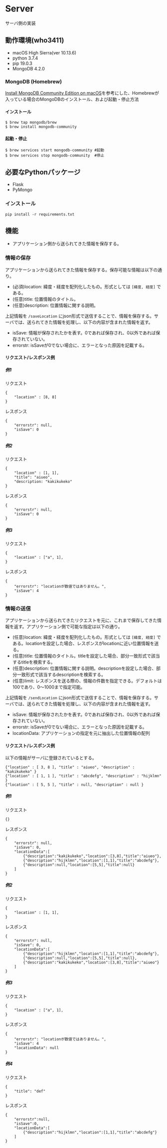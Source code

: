 # Server

サーバ側の実装

## 動作環境(who3411)

- macOS High Sierra(ver 10.13.6)
- python 3.7.4
- pip 19.0.3
- MongoDB 4.2.0

### MongoDB (Homebrew)

[Install MongoDB Community Edition on macOS](https://docs.mongodb.com/manual/tutorial/install-mongodb-on-os-x/)を参考にした、Homebrewが入っている場合のMongoDBのインストール、および起動・停止方法

#### インストール

```
$ brew tap mongodb/brew
$ brew install mongodb-community
```

#### 起動・停止

```
$ brew services start mongodb-community #起動
$ brew services stop mongodb-community  #停止
```

## 必要なPythonパッケージ

- Flask
- PyMongo

### インストール

```
pip install -r requirements.txt
```

## 機能

- アプリケーション側から送られてきた情報を保存する。

### 情報の保存

アプリケーションから送られてきた情報を保存する。保存可能な情報は以下の通り。

- (必須)location:    緯度・経度を配列化したもの。形式としては `[緯度, 経度]` である。
- (任意)title:       位置情報のタイトル。
- (任意)description: 位置情報に関する説明。

上記情報を `/saveLocation` にjson形式で送信することで、情報を保存する。サーバでは、送られてきた情報を処理し、以下の内容が含まれた情報を返す。

- isSave: 情報が保存されたかを表す。0であれば保存され、0以外であれば保存されていない。
- errorstr: isSaveが0でない場合に、エラーとなった原因を記載する。

#### リクエスト/レスポンス例

##### 例1

リクエスト

```
{
    "location" : [8, 8]
}
```

レスポンス

```
{
    "errorstr": null,
    "isSave": 0
}
```

##### 例2

リクエスト

```
{
    "location" : [1, 1],
    "title": "aiueo",
	"description: "kakikukeko"
}
```

レスポンス

```
{
	"errorstr": null,
    "isSave": 0
}
```

##### 例3

リクエスト

```
{
    "location" : ["a", 1],
}
```

レスポンス

```
{
	"errorstr": "locationが数値ではありません。",
    "isSave": 4
}
```

### 情報の送信

アプリケーションから送られてきたリクエストを元に、これまで保存してきた情報を返す。アプリケーション側で可能な指定は以下の通り。

- (任意)location:    緯度・経度を配列化したもの。形式としては `[緯度, 経度]` である。locationを設定した場合、レスポンスがlocationに近い位置情報を送る。
- (任意)title:       位置情報のタイトル。titleを設定した場合、部分一致形式で該当するtitleを検索する。
- (任意)description: 位置情報に関する説明。descriptionを設定した場合、部分一致形式で該当するdescriptionを検索する。
- (任意)limit:       レスポンスを送る際の、情報の件数を指定できる。デフォルトは100であり、0〜1000まで指定可能。

上記情報を `/sendLocation` にjson形式で送信することで、情報を保存する。サーバでは、送られてきた情報を処理し、以下の内容が含まれた情報を返す。

- isSave: 情報が保存されたかを表す。0であれば保存され、0以外であれば保存されていない。
- errorstr: isSaveが0でない場合に、エラーとなった原因を記載する。
- locationData: アプリケーションの指定を元に抽出した位置情報の配列

#### リクエスト/レスポンス例

以下の情報がサーバに登録されているとする。

```
{"location" : [ 3, 8 ], "title" : "aiueo", "description" : "kakikukeko" }
{"location" : [ 1, 1 ], "title" : "abcdefg", "description" : "hijklmn" }
{"location" : [ 5, 5 ], "title" : null, "description" : null }
```

##### 例1

リクエスト

```
{}
```

レスポンス

```
{
    "errorstr": null,
    "isSave": 0,
    "locationData":[
        {"description":"kakikukeko","location":[3,8],"title":"aiueo"},
        {"description":"hijklmn","location":[1,1],"title":"abcdefg"},
        {"description":null,"location":[5,5],"title":null}
    ]
}
```

##### 例2

リクエスト

```
{
    "location" : [1, 1],
}
```

レスポンス

```
{
    "errorstr": null,
    "isSave": 0,
    "locationData":[
        {"description":"hijklmn","location":[1,1],"title":"abcdefg"},
        {"description":null,"location":[5,5],"title":null},
        {"description":"kakikukeko","location":[3,8],"title":"aiueo"}
    ]
}
```

##### 例3

リクエスト

```
{
    "location" : ["a", 1],
}
```

レスポンス

```
{
    "errorstr": "locationが数値ではありません。",
    "isSave": 4
    "locationData": null
}
```

##### 例4

リクエスト

```
{
    "title": "def"
}
```

レスポンス

```
{
    "errorstr":null,
    "isSave":0,
    "locationData":[
        {"description":"hijklmn","location":[1,1],"title":"abcdefg"}
    ]
}
```


